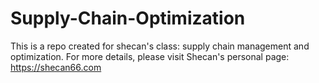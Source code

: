 # Supply-Chain-Optimization
This is a repo created for shecan's class: supply chain management and optimization.
For more details, please visit Shecan's personal page: https://shecan66.com
